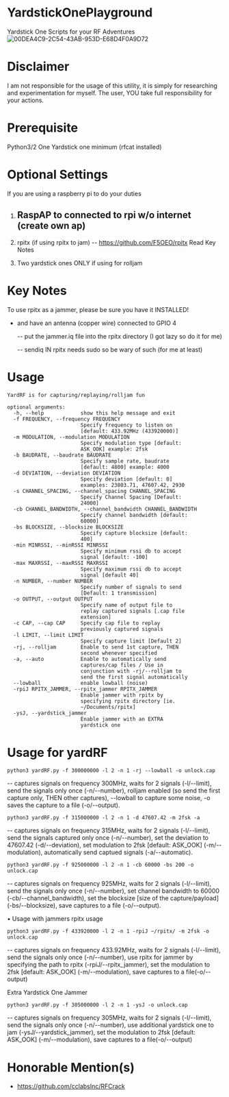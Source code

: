 # YardstickOnePlayground
Yardstick One Scripts for your RF Adventures
![00DEA4C9-2C54-43AB-953D-E68D4F0A9D72](https://user-images.githubusercontent.com/27988707/207140390-7b5ed47b-d0ec-4821-8831-7253384973a3.jpeg)


# Disclaimer
  I am not responsible for the usage of this utility, it is simply for researching and experimentation for myself.
  The user, YOU take full responsibility for your actions. 

# Prerequisite
   Python3/2
   One Yardstick one minimum (rfcat installed)

# Optional Settings
   If you are using a raspberry pi to do your duties
   1. RaspAP to connected to rpi w/o internet (create own ap)
      -- 

   2. rpitx (if using rpitx to jam)
     -- https://github.com/F5OEO/rpitx
         Read Key Notes 

   3. Two yardstick ones ONLY if using for rolljam
   
# Key Notes
  To use rpitx as a jammer, please be sure you have it INSTALLED!
  
  - and have an antenna (copper wire) connected to GPIO 4

    -- put the jammer.iq file into the rpitx directory (I got lazy so do it for me)

    -- sendiq IN rpitx needs sudo so be wary of such (for me at least)

# Usage
```
YardRF is for capturing/replaying/rolljam fun

optional arguments:
  -h, --help            show this help message and exit
  -f FREQUENCY, --frequency FREQUENCY
                        Specify frequency to listen on
                        [default: 433.92MHz (433920000)]
  -m MODULATION, --modulation MODULATION
                        Specify modulation type [default:
                        ASK_OOK] example: 2fsk
  -b BAUDRATE, --baudrate BAUDRATE
                        Specify sample rate, baudrate
                        [default: 4800] example: 4000
  -d DEVIATION, --deviation DEVIATION
                        Specify deviation [default: 0]
                        examples: 23803.71, 47607.42, 2930
  -s CHANNEL_SPACING, --channel_spacing CHANNEL_SPACING
                        Specify Channel Spacing [Default:
                        24000]
  -cb CHANNEL_BANDWIDTH, --channel_bandwidth CHANNEL_BANDWIDTH
                        Specify channel bandwidth [default:
                        60000]
  -bs BLOCKSIZE, --blocksize BLOCKSIZE
                        Specify capture blocksize [default:
                        400]
  -min MINRSSI, --minRSSI MINRSSI
                        Specify minimum rssi db to accept
                        signal [default: -100]
  -max MAXRSSI, --maxRSSI MAXRSSI
                        Specify maximum rssi db to accept
                        signal [default 40]
  -n NUMBER, --number NUMBER
                        Specify number of signals to send
                        [Default: 1 transmission]
  -o OUTPUT, --output OUTPUT
                        Specify name of output file to
                        replay captured signals [.cap file
                        extension]
  -c CAP, --cap CAP     Specify cap file to replay
                        previously captured signals
  -l LIMIT, --limit LIMIT
                        Specify capture limit [Default 2]
  -rj, --rolljam        Enable to send 1st capture, THEN
                        second whenever specified
  -a, --auto            Enable to automatically send
                        captures/cap files / Use in
                        conjunction with -rj/--rolljam to
                        send the first signal automatically
  --lowball             enable lowball (noise)
  -rpiJ RPITX_JAMMER, --rpitx_jammer RPITX_JAMMER
                        Enable jammer with rpitx by
                        specifying rpitx directory [ie.
                        ~/Documents/rpitx]
  -ysJ, --yardstick_jammer
                        Enable jammer with an EXTRA
                        yardstick one
```

# Usage for yardRF
```
python3 yardRF.py -f 300000000 -l 2 -n 1 -rj --lowball -o unlock.cap
```
-- captures signals on frequency 300MHz, waits for 2 signals (-l/--limit), send the signals only once (-n/--number), rolljam enabled (so send the first capture only, THEN other captures), --lowball to capture some noise, -o saves the capture to a file (-o/--output). 

```
python3 yardRF.py -f 315000000 -l 2 -n 1 -d 47607.42 -m 2fsk -a
```
-- captures signals on frequency 315MHz, waits for 2 signals (-l/--limit), send the signals captured only once (-n/--number), set the deviation to 47607.42 (-d/--deviation), set modulation to 2fsk [default: ASK_OOK] (-m/--modulation), automatically send captued signals (-a/--automatic).
```
python3 yardRF.py -f 925000000 -l 2 -n 1 -cb 60000 -bs 200 -o unlock.cap
```
-- captures signals on frequency 925MHz, waits for 2 signals (-l/--limit), send the signals only once (-n/--number), set channel bandwidth to 60000 (-cb/--channel_bandwidth), set the blocksize [size of the capture/payload] (-bs/--blocksize), save captures to a file (-o/--output).

• Usage with jammers
rpitx usage
```
python3 yardRF.py -f 433920000 -l 2 -n 1 -rpiJ ~/rpitx/ -m 2fsk -o unlock.cap
```
-- captures signals on frequency 433.92MHz, waits for 2 signals (-l/--limit), send the signals only once (-n/--number), use rpitx for jammer by specifying the path to rpitx (-rpiJ/--rpitx_jammer), set the modulation to 2fsk [default: ASK_OOK] (-m/--modulation), save captures to a file(-o/--output)

Extra Yardstick One Jammer
```
python3 yardRF.py -f 305000000 -l 2 -n 1 -ysJ -o unlock.cap
```
-- captures signals on frequency 305MHz, waits for 2 signals (-l/--limit), send the signals only once (-n/--number), use additional yardstick one to jam (-ysJ/--yardstick_jammer), set the modulation to 2fsk [default: ASK_OOK] (-m/--modulation), save captures to a file(-o/--output)

# Honorable Mention(s)
- https://github.com/cclabsInc/RFCrack
